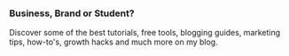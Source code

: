 ### Business, Brand or Student?

Discover some of the best tutorials, free tools, blogging guides, marketing tips, how-to's, growth hacks and much more on my blog.
